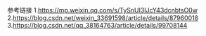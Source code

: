 参考链接
1.https://mp.weixin.qq.com/s/TySnUI3IJcY43dcnbtsO0w
2.https://blog.csdn.net/weixin_33691598/article/details/87960018
3.https://blog.csdn.net/qq_38164763/article/details/99708144
